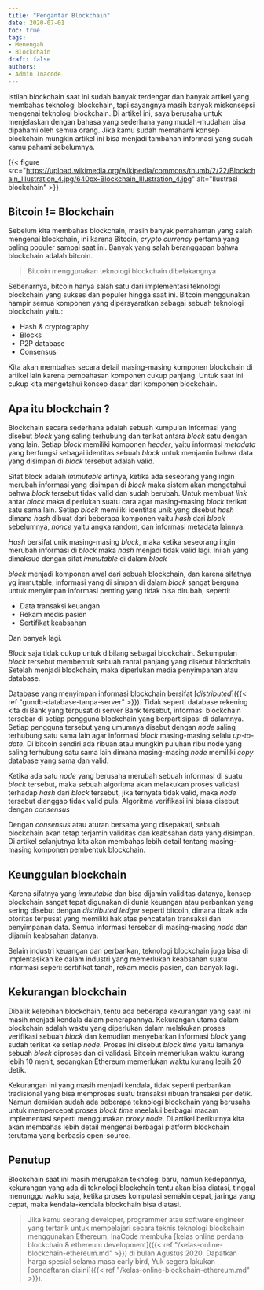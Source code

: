 ```yaml
---
title: "Pengantar Blockchain"
date: 2020-07-01
toc: true
tags:
- Menengah
- Blockchain
draft: false
authors:
- Admin Inacode
---
```


Istilah blockchain saat ini sudah banyak terdengar dan banyak artikel yang membahas teknologi blockchain, tapi sayangnya masih banyak miskonsepsi mengenai teknologi blockchain. Di artikel ini, saya berusaha untuk menjelaskan dengan bahasa yang sederhana yang mudah-mudahan bisa dipahami oleh semua orang. Jika kamu sudah memahami konsep blockchain mungkin artikel ini bisa menjadi tambahan informasi yang sudah kamu pahami sebelumnya.

<!--more--> 

{{< figure src="https://upload.wikimedia.org/wikipedia/commons/thumb/2/22/Blockchain_Illustration_4.jpg/640px-Blockchain_Illustration_4.jpg" alt="Ilustrasi blockchain" >}}


## Bitcoin != Blockchain

Sebelum kita membahas blockchain, masih banyak pemahaman yang salah mengenai blockchain, ini karena Bitcoin, *crypto currency* pertama yang paling populer sampai saat ini. Banyak yang salah beranggapan bahwa blockchain adalah bitcoin. 

> Bitcoin menggunakan teknologi blockchain dibelakangnya

Sebenarnya, bitcoin hanya salah satu dari implementasi teknologi blockchain yang sukses dan populer hingga saat ini. Bitcoin menggunakan hampir semua komponen yang dipersyaratkan sebagai sebuah teknologi blockchain yaitu:

* Hash & cryptography 
* Blocks
* P2P database
* Consensus

Kita akan membahas secara detail masing-masing komponen blockchain di artikel lain karena pembahasan komponen cukup panjang. Untuk saat ini cukup kita mengetahui konsep dasar dari komponen blockchain.

## Apa itu blockchain ?

Blockchain secara sederhana adalah sebuah kumpulan informasi yang disebut *block* yang saling terhubung dan terikat antara *block* satu dengan yang lain. Setiap *block* memiliki komponen *header*, yaitu informasi *metadata* yang berfungsi sebagai identitas sebuah *block* untuk menjamin bahwa data yang disimpan di *block* tersebut adalah valid. 

Sifat block adalah *immutable* artinya, ketika ada seseorang yang ingin merubah informasi yang disimpan di *block* maka sistem akan mengetahui bahwa *block* tersebut tidak valid dan sudah berubah. Untuk membuat *link* antar *block* maka diperlukan suatu cara agar masing-masing *block* terikat satu sama lain. Setiap *block* memiliki identitas unik yang disebut *hash* dimana *hash* dibuat dari beberapa komponen yaitu *hash* dari *block* sebelumnya, *nonce* yaitu angka random, dan informasi metadata lainnya.

*Hash* bersifat unik masing-masing *block*, maka ketika seseorang ingin merubah informasi di *block* maka *hash* menjadi tidak valid lagi. Inilah yang dimaksud dengan sifat *immutable* di dalam *block*

*block* menjadi komponen awal dari sebuah blockchain, dan karena sifatnya yg immutable, informasi yang di simpan di dalam *block* sangat berguna untuk menyimpan informasi penting yang tidak bisa dirubah, seperti: 

* Data transaksi keuangan
* Rekam medis pasien
* Sertifikat keabsahan

Dan banyak lagi.

*Block* saja tidak cukup untuk dibilang sebagai blockchain. Sekumpulan *block* tersebut membentuk sebuah rantai panjang yang disebut blockchain. Setelah menjadi blockchain, maka diperlukan media penyimpanan atau database. 

Database yang menyimpan informasi blockchain bersifat [*distributed*]({{< ref "gundb-database-tanpa-server" >}}). Tidak seperti database rekening kita di Bank yang terpusat di server Bank tersebut, informasi blockchain tersebar di setiap pengguna blockchain yang berpartisipasi di dalamnya. Setiap pengguna tersebut yang umumnya disebut dengan *node* saling terhubung satu sama lain agar informasi *block* masing-masing selalu *up-to-date*. Di bitcoin sendiri ada ribuan atau mungkin puluhan ribu node yang saling terhubung satu sama lain dimana masing-masing *node* memiliki *copy* database yang sama dan valid. 

Ketika ada satu *node* yang berusaha merubah sebuah informasi di suatu *block* tersebut, maka sebuah algoritma akan melakukan proses validasi terhadap *hash* dari *block* tersebut, jika ternyata tidak valid, maka *node* tersebut dianggap tidak valid pula. Algoritma verifikasi ini biasa disebut dengan *consensus*

Dengan *consensus* atau aturan bersama yang disepakati, sebuah blockchain akan tetap terjamin validitas dan keabsahan data yang disimpan. Di artikel selanjutnya kita akan membahas lebih detail tentang masing-masing komponen pembentuk blockchain.

## Keunggulan blockchain

Karena sifatnya yang *immutable* dan bisa dijamin validitas datanya, konsep blockchain sangat tepat digunakan di dunia keuangan atau perbankan yang sering disebut dengan *distributed ledger* seperti bitcoin, dimana tidak ada otoritas terpusat yang memiliki hak atas pencatatan transaksi dan penyimpanan data. Semua informasi tersebar di masing-masing *node* dan dijamin keabsahan datanya.

Selain industri keuangan dan perbankan, teknologi blockchain juga bisa di implentasikan ke dalam industri yang memerlukan keabsahan suatu informasi seperi: sertifikat tanah, rekam medis pasien, dan banyak lagi.

## Kekurangan blockchain

Dibalik kelebihan blockchain, tentu ada beberapa kekurangan yang saat ini masih menjadi kendala dalam penerapannya. Kekurangan utama dalam blockchain adalah waktu yang diperlukan dalam melakukan proses verifikasi sebuah *block* dan kemudian menyebarkan informasi *block* yang sudah terikat ke setiap *node*. Proses ini disebut *block time* yaitu lamanya sebuah *block* diproses dan di validasi. Bitcoin memerlukan waktu kurang lebih 10 menit, sedangkan Ethereum memerlukan waktu kurang lebih 20 detik.

Kekurangan ini yang masih menjadi kendala, tidak seperti perbankan tradisional yang bisa memproses suatu transaksi ribuan transaksi per detik. Namun demikian sudah ada beberapa teknologi blockchain yang berusaha untuk mempercepat proses *block time* meelalui berbagai macam implementasi seperti menggunakan *proxy node*. Di artikel berikutnya kita akan membahas lebih detail mengenai berbagai platform blockchain terutama yang berbasis open-source.

## Penutup

Blockchain saat ini masih merupakan teknologi baru, namun kedepannya, kekurangan yang ada di teknologi blockchain tentu akan bisa diatasi, tinggal menunggu waktu saja, ketika proses komputasi semakin cepat, jaringa yang cepat, maka kendala-kendala blockchain bisa diatasi.

> Jika kamu seorang developer, programmer atau software engineer yang tertarik untuk mempelajari secara teknis teknologi blockchain menggunakan Ethereum, InaCode membuka [kelas online perdana blockchain & ethereum development]({{< ref "/kelas-online-blockchain-ethereum.md" >}}) di bulan Agustus 2020. Dapatkan harga spesial selama masa early bird, Yuk segera lakukan [pendaftaran disini]({{< ref "/kelas-online-blockchain-ethereum.md" >}}).

